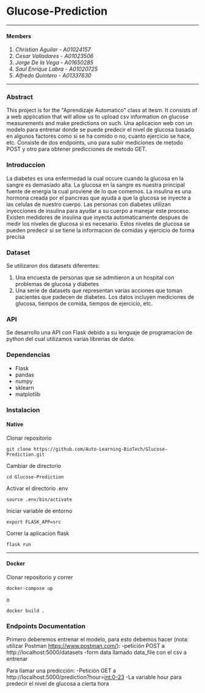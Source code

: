 # Glucose-Prediction
---
#### Members
1. *Christian Aguilar* - *A01024157*
2. *Cesar Valladares* - *A01023506*
3. *Jorge De la Vega* - *A01650285*
4. *Saul Enrique Labra* - *A01020725*
5. *Alfredo Quintero* - *A01337630*
---
### Abstract
This project is for the "Aprendizaje Automatico" class at itesm. It consists of a web application that will allow us to upload csv information on glucose measurements and make predictions on such. 
Una aplicacion web con un modelo para entrenar donde se puede predecir el nivel de glucosa basado en algunos factores como si se ha comido o no, cuanto ejercicio se hace, etc. Consiste de dos endpoints, uno para subir mediciones de metodo POST y otro para obtener predicciones de metodo GET.

### Introduccion
La diabetes es una enfermedad la cual occure cuando la glucosa en la sangre es demasiado alta. La glucosa en la sangre es nuestra principal fuente de energia la cual proviene de lo que comemos. La insulina es una hormona creada por el pancreas que ayuda a que la glucosa se inyecte a las celulas de nuestro cuerpo. Las personas con diabetes utilizan inyecciones de insulina para ayudar a su cuerpo a manejar este proceso.
Existen medidores de insulina que inyecta automaticamente despues de medir los niveles de glucosa si es necesario. Estos niveles de glucosa se pueden predecir si se tiene la informacion de comidas y ejercicio de forma precisa

### Dataset
Se utilizaron dos datasets diferentes:
1. Una encuesta de personas que se admitieron a un hospital con problemas de glucosa y diabetes
2. Una serie de datasets que representan varias acciones que toman pacientes que padecen de diabetes. Los datos incluyen mediciones de glucosa, tiempos de comida, tiempos de ejercicio, etc.

### API
Se desarrollo una API con Flask debido a su lenguaje de programacion de python del cual utilizamos varias librerias de datos.

### Dependencias
- Flask
- pandas
- numpy
- sklearn
- matplotlib

### Instalacion
#### Native
Clonar repositorio
```
git clone https://github.com/Auto-Learning-BioTech/Glucose-Prediction.git
```
Cambiar de directorio 
```
cd Glucose-Prediction
```
Activar el directorio .env
```
source .env/bin/activate
```
Iniciar variable de entorno
```
export FLASK_APP=src
```
Correr la aplicacion flask
```
flask run
```
---
#### Docker
Clonar repositorio y correr
```
docker-compose up
```
o
```
docker build .
```

### Endpoints Documentation

Primero deberemos entrenar el modelo, para esto debemos hacer (nota: utilizar Postman https://www.postman.com/): 
-petición POST a http://localhost:5000/datasets
-form data llamado data_file con el csv a entrenar

Para llamar una predicción:
-Petición GET a http://localhost:5000/prediction?hour=<int:0-23>
-La variable hour para predecir el nivel de glucosa a cierta hora

